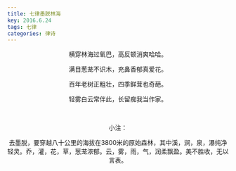 ```yaml
---
title: 七律墨脱林海
key: 2016.6.24
tags: 七律
categories: 律诗
---
```


<p align="center">横穿林海过氧巴，高反顿消爽哈哈。
</p>
<p align="center">满目葱茏不识木，充鼻香郁真爱花。
</p>
<p align="center">百年老树正粗壮，四季鲜茸也奇葩。
</p>
<p align="center">轻雾白云常伴此，长留痴我当作家。
</p>
<p align="center"></br>
</p>
<p align="center">小注：
</p>
<p align="center">去墨脱，要穿越八十公里的海拔在3800米的原始森林，其中溪，涧，泉，瀑纯净轻灵。乔，灌，花，草，葱茏浓郁。云，雾，雨，气，润柔飘盈。美不胜收，无以言表。
</p>
<p align="center"></br>
</p>

